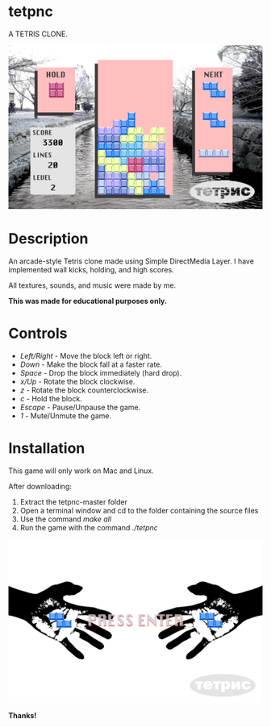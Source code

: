 # tetpnc
A TETRIS CLONE.

![](screenshot1.png)

# Description

An arcade-style Tetris clone made using Simple DirectMedia Layer. I have implemented wall kicks, holding, and high scores.

All textures, sounds, and music were made by me.

**This was made for educational purposes only.**

# Controls

- *Left/Right* - Move the block left or right.
- *Down* - Make the block fall at a faster rate.
- *Space* - Drop the block immediately (hard drop).
- *x/Up* - Rotate the block clockwise.
- *z* - Rotate the block counterclockwise.
- *c* - Hold the block.
- *Escape* - Pause/Unpause the game.
- *1* - Mute/Unmute the game.

# Installation

This game will only work on Mac and Linux.

After downloading:

1. Extract the tetpnc-master folder
2. Open a terminal window and cd to the folder containing the source files
3. Use the command *make all*
4. Run the game with the command *./tetpnc*

![](screenshot2.png)

**Thanks!**

